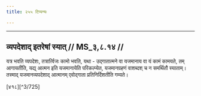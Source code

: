 ```yaml
---
title: २५५ टिप्पन्यः

---
```


[^3/723]: E1 gibt yājamānaḥ kāma ity arthaḥ in Klammern

[^3/724]: E2,4: prakṛtenārthinā

____________________________________________


## व्यपदेशाद् इतरेषां स्यात् // MS_३,८.१४ //

यत्र भवति व्यपदेशः, तत्रार्त्विजः कामो भवति, यथा - उद्गातात्मने वा यजमानाय वा यं कामं कामयते, तम् आगायतीति, यद्य् आत्मन इति यजमानायेति परिकल्प्येत, यजमानग्रहणं वाशब्दश् च न समर्थितौ स्याताम्। तस्माद् यजमानव्यपदेशाद् आत्मानम् एवोद्गाता प्रतिनिर्दिशतीति गम्यते।

[४१८][^3/725]
